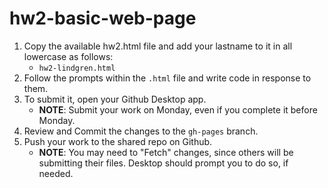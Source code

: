 # hw2-basic-web-page

1. Copy the available hw2.html file and add your lastname to it in all lowercase as follows:
   - `hw2-lindgren.html`
2. Follow the prompts within the `.html` file and write code in response to them.
3. To submit it, open your Github Desktop app.
   - **NOTE**: Submit your work on Monday, even if you complete it before Monday.
4. Review and Commit the changes to the `gh-pages` branch.
5. Push your work to the shared repo on Github.
   - **NOTE**: You may need to "Fetch" changes, since others will be submitting their files. Desktop should prompt you to do so, if needed.
